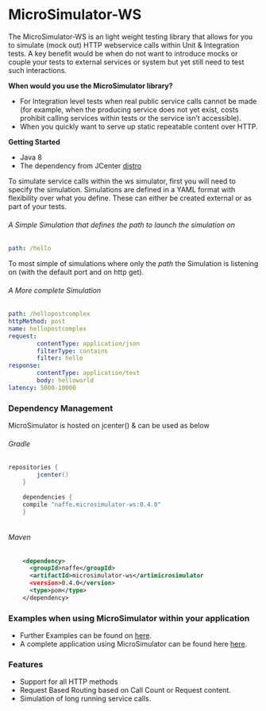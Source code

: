 # MicroSimulator-WS
 
The MicroSimulator-WS is an light weight testing library that allows for you to simulate (mock out) HTTP webservice calls within Unit & Integration tests. A key benefit would be when do not want to introduce mocks or couple your tests to external services or system but yet still need to test such interactions. 
 
 **When would you use the MicroSimulator library?**

 *	For Integration level tests when real public service calls cannot be made (for example, when the producing service does not yet exist, costs prohibit calling services within tests or the service isn’t accessible).
 *	When you quickly want to serve up static repeatable content over HTTP.

**Getting Started**

*   Java 8
*   The dependency from JCenter [distro](https://github.com/CognitiveJ/wssimulator/releases/download/0.2.12/wssimulator-0.2.12.zip "Download Standalone Version")

To simulate service calls within the ws simulator, first you will need to specify the simulation. Simulations are defined in a YAML format with flexibility over what you define. These can either be created external or as part of your tests. 

###### A Simple Simulation that defines the path to launch the simulation on
```yaml
path: /hello
```
To most simple of simulations where only the _path_ the Simulation is listening on (with the default port and on http get).  


###### A More complete Simulation
```yaml
path: /hellopostcomplex
httpMethod: post
name: hellopostcomplex
request:
        contentType: application/json
        filterType: contains
        filter: hello
response:
        contentType: application/text
        body: helloworld
latency: 5000-10000
```
### Dependency Management

MicroSimulator is hosted on jcenter() & can be used as below

###### Gradle
```groovy
repositories {
        jcenter()
    }
    
    dependencies {
    compile "naffe.microsimulator-ws:0.4.0"    
    }
    
```

###### Maven
```xml
    <dependency>
      <groupId>naffe</groupId>
      <artifactId>microsimulator-ws</artimicrosimulator   
      <version>0.4.0</version>
      <type>pom</type>
    </dependency>
```

### Examples when using MicroSimulator within your application

* Further Examples can be found on [here](https://github.com/naffe/microsimulator-ws/tree/master/src/test/groovy/microsimulator "Tests").
* A complete application using MicroSimulator can be found here [here](https://github.com/CognitiveJ/wssimulator/tree/master/src/test/groovy/microsimulator "Tests").

### Features

* Support for all HTTP methods
* Request Based Routing based on Call Count or Request content.
* Simulation of long running service calls. 

